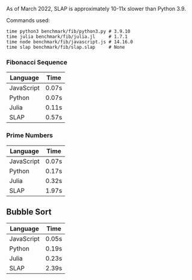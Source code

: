 As of March 2022, SLAP is approximately 10-11x slower than Python 3.9.

Commands used:
```
time python3 benchmark/fib/python3.py # 3.9.10
time julia benchmark/fib/julia.jl     # 1.7.1
time node benchmark/fib/javascript.js # 14.16.0
time slap benchmark/fib/slap.slap     # None
```

### Fibonacci Sequence
| Language  | Time |
| --------- | ---- |
| JavaScript| 0.07s|
| Python    | 0.07s|
| Julia     | 0.11s|
| SLAP	    | 0.57s|


### Prime Numbers
| Language  | Time |
| --------- | ---- |
| JavaScript| 0.07s|
| Python    | 0.17s|
| Julia     | 0.32s|
| SLAP	    | 1.97s|


## Bubble Sort
| Language  | Time |
| --------- | ---- |
| JavaScript| 0.05s|
| Python    | 0.19s|
| Julia     | 0.23s|
| SLAP	    | 2.39s|
